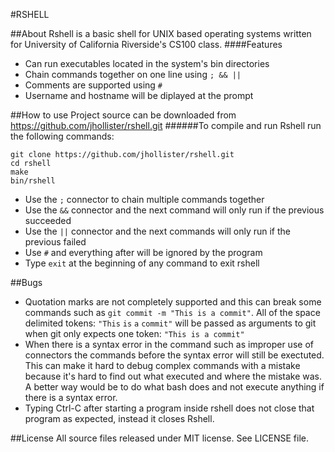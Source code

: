 #RSHELL

##About
Rshell is a basic shell for UNIX based operating systems written for University of California Riverside's CS100 class. 
####Features
* Can run executables located in the system's bin directories
* Chain commands together on one line using `; && ||`
* Comments are supported using `#`
* Username and hostname will be diplayed at the prompt

##How to use
Project source can be downloaded from https://github.com/jhollister/rshell.git
######To compile and run Rshell run the following commands:
```
git clone https://github.com/jhollister/rshell.git
cd rshell
make
bin/rshell
```
* Use the `;` connector to chain multiple commands together
* Use the `&&` connector and the next command will only run if the previous succeeded
* Use the `||` connector and the next commands will only run if the previous failed
* Use `#` and everything after will be ignored by the program
* Type `exit` at the beginning of any command to exit rshell


##Bugs
* Quotation marks are not completely supported and this can break some commands such as `git commit -m "This is a commit"`. All of the space delimited tokens: `"This` `is` `a` `commit"` will be passed as arguments to git when git only expects one token: `"This is a commit"`
* When there is a syntax error in the command such as improper use of connectors the commands before the syntax error will still be exectuted. This can make it hard to debug complex commands with a mistake because it's hard to find out what executed and where the mistake was. A better way would be to do what bash does and not execute anything if there is a syntax error.
* Typing Ctrl-C after starting a program inside rshell does not close that program as expected, instead it closes Rshell.


##License
All source files released under MIT license. See LICENSE file.

